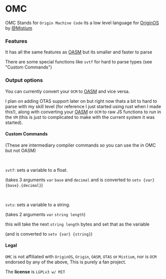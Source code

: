 # OMC

OMC Stands for `Origin Machine Code` its a low level language for [OriginOS](https://github.com/Mistium/Origin-OS/) by [@Mistium](https://github.com/Mistium/)

### Features

It has all the same features as [OASM](https://github.com/Mistium/Origin-OS/wiki/OASM-%E2%80%90-Origin-Assembly/) but its smaller and faster to parse

There are some special functions like `svtf` for hard to parse types (see "Custom Commands")

### Output options

You can currently convert your `OCM` to [OASM](https://github.com/Mistium/Origin-OS/wiki/OASM-%E2%80%90-Origin-Assembly/) and vice versa.

I plan on adding OTAS support later on but right now thats a bit to hard to parse with my skill level (for reference I just started using rust when I made this!), along with converting your [OASM](https://github.com/Mistium/Origin-OS/wiki/OASM-%E2%80%90-Origin-Assembly/) or `OCM` to raw JS functions to run in the `VM` (this is just to complicated to make with the current system it was started).

#### Custom Commands

(These are intermediary compiler commands so you can use the in OMC but not OASM)

<br />

`svtf`: sets a variable to a float.

(takes 3 arguments `var` `base` and `decimal` and is converted to `setv {var} {base}.{decimal}`)

<br />

`svts`: sets a variable to a string.

(takes 2 arguments `var` `string length`)

this will take the next `string length` bytes and set that as the variable

(and is converted to `setv {var} {string}`)

#### Legal

`OMC` is not affiliated with `OriginOS`, `Origin`, `OASM`, `OTAS` or `Mistium`, nor is `OCM` endorsed by any of the above, This is purely a fan project.

The **license** is `LGPLv3 w/ MIT`
